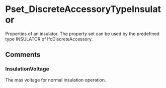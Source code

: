 # Pset_DiscreteAccessoryTypeInsulator

Properties of an insulator. The property set can be used by the predefined type INSULATOR of IfcDiscreteAccessory.
<!-- end of short definition -->



## Comments

### InsulationVoltage

The max voltage for normal insulation operation.

